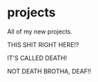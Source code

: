 # projects
All of my new projects.

THIS SHIT RIGHT HERE!? 

IT'S CALLED DEATH!

NOT DEATH BROTHA, DEAF!!
